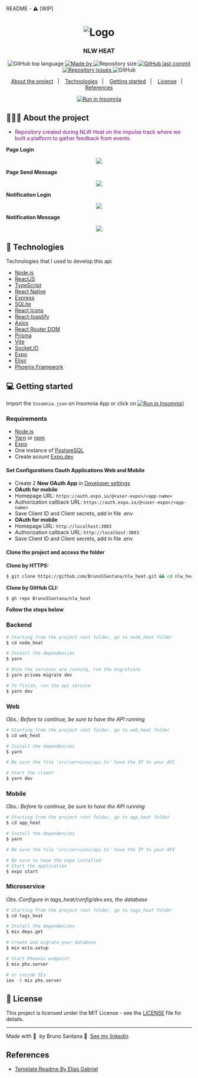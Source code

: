 README - ⚠️ [WIP]
<h1 align="center">
	<img alt="Logo" src=".github/img/logo.png" />
</h1>

<h3 align="center">
  NLW HEAT
</h3>

<p align="center">
  <img alt="GitHub top language" src="https://img.shields.io/github/languages/top/BrunoSSantana/nlw_heat">

  <a href="https://www.linkedin.com/in/bruno-santanas/">
    <img alt="Made by" src="https://img.shields.io/badge/made%20by-Bruno%20Santana-gree">
  </a>
  
  <img alt="Repository size" src="https://img.shields.io/github/repo-size/BrunoSSantana/nlw_heat">
  
  <a href="https://github.com/BrunoSSantana/nlw_heat/commits/master">
    <img alt="GitHub last commit" src="https://img.shields.io/github/last-commit/BrunoSSantana/nlw_heat">
  </a>
  
  <a href="https://github.com/BrunoSSantana/nlw_heat/issues">
    <img alt="Repository issues" src="https://img.shields.io/github/issues/BrunoSSantana/nlw_heat">
  </a>
  
  <img alt="GitHub" src="https://img.shields.io/github/license/BrunoSSantana/nlw_heat">
</p>

<p align="center">
  <a href="#-about-the-project">About the project</a>&nbsp;&nbsp;&nbsp;|&nbsp;&nbsp;&nbsp;
  <a href="#-technologies">Technologies</a>&nbsp;&nbsp;&nbsp;|&nbsp;&nbsp;&nbsp;
  <a href="#-getting-started">Getting started</a>&nbsp;&nbsp;&nbsp;|&nbsp;&nbsp;&nbsp;
  <a href="#-license">License</a>&nbsp;&nbsp;&nbsp;|&nbsp;&nbsp;&nbsp;
  <a href="#-references">References</a>
</p>

<p id="insomniaButton" align="center">
  <a href="https://insomnia.rest/run/?label=node_heat&uri=https%3A%2F%2Fraw.githubusercontent.com%2FBrunoSSantana%2Fnlw_heat%2Fmaster%2Fdoc.json" target="_blank">
    <img src="https://insomnia.rest/images/run.svg" alt="Run in Insomnia" />
  </a>
</p>

<!-- <img alt="Layout" src=""> -->

## 👨🏻‍💻 About the project

- <p style="color: purple;">Repository created during NLW Heat on the impulse track where we built a platform to gather feedback from events.</p>

**Page Login**

<p align="center">
  <img src=".github/img/web_logout.png" />
</p>

**Page Send Message**

<p align="center">
  <img src=".github/img/web_login.png" />
</p>

**Notification Login**

<p align="center">
  <img src=".github/img/loginNotification.png" />
</p>

**Notification Message**

<p align="center">
  <img src=".github/img/messageNotification.png" />
</p>

## 🚀 Technologies

Technologies that I used to develop this api

- [Node.js](https://nodejs.org/en/)
- [ReactJS](https://reactjs.org/)
- [TypeScript](https://www.typescriptlang.org/)
- [React Native](https://reactnative.dev/)
- [Express](https://expressjs.com/pt-br/)
- [SQLite](https://www.sqlite.org/)
- [React Icons](https://react-icons.netlify.com/#/)
- [React-toastify](https://fkhadra.github.io/react-toastify/introduction)
- [Axios](https://github.com/axios/axios)
- [React Router DOM](https://reacttraining.com/react-router/)
- [Prisma](https://www.prisma.io/)
- [Vite](https://vitejs.dev/)
- [Socket.IO](https://socket.io/)
- [Expo](https://expo.io/)
- [Elixir](https://elixir-lang.org/)
- [Phoenix Framework](https://www.phoenixframework.org/)

## 💻 Getting started

Import the `Insomnia.json` on Insomnia App or click on [![Run in Insomnia}](https://insomnia.rest/images/run.svg)](https://insomnia.rest/run/?label=node_heat&uri=https%3A%2F%2Fraw.githubusercontent.com%2FBrunoSSantana%2Fnlw_heat%2Fmaster%2Fdoc.json)

### Requirements

- [Node.js](https://nodejs.org/en/)
- [Yarn](https://classic.yarnpkg.com/) or [npm](https://www.npmjs.com/)
- [Expo](https://docs.expo.dev/#quick-start)
- One instance of [PostgreSQL](https://www.postgresql.org/)
- Create acount [Expo.dev](https://expo.dev/)

#### Set Configurations Oauth Applications Web and Mobile
- Create 2 **New OAuth App** in [ Developer settings](https://github.com/settings/developers)
 - **OAuth for mobile**
 - Homepage URL: `https://auth.expo.io/@<user-expo>/<app-name>`
 - Authorization callback URL: `https://auth.expo.io/@<user-expo>/<app-name>`
 - Save Client ID and Client secrets, add in file .env
 - **OAuth for mobile**
 - Homepage URL: `http://localhost:3003`
 - Authorization callback URL: `http://localhost:3003`
 - Save Client ID and Client secrets, add in file .env

#### Clone the project and access the folder

**Clone by HTTPS:**

```bash
$ git clone https://github.com/BrunoSSantana/nlw_heat.git && cd nlw_heat
```

**Clone by GitHub CLI:**

```bash
$ gh repo BrunoSSantana/nlw_heat
```

**Follow the steps below**

### Backend

```bash
# Starting from the project root folder, go to node_heat folder
$ cd node_heat

# Install the dependencies
$ yarn

# Once the services are running, run the migrations
$ yarn prisma migrate dev

# To finish, run the api service
$ yarn dev
```
### Web

_Obs.: Before to continue, be sure to have the API running_

```bash
# Starting from the project root folder, go to web_heat folder
$ cd web_heat

# Install the dependencies
$ yarn

# Be sure the file 'src/services/api.ts' have the IP to your API

# Start the client
$ yarn dev
```

### Mobile

_Obs.: Before to continue, be sure to have the API running_

```bash
# Starting from the project root folder, go to app_heat folder
$ cd app_heat

# Install the dependencies
$ yarn

# Be sure the file 'src/services/api.ts' have the IP to your API

# Be sure to have the expo installed
# Start the application
$ expo start
```

### Microservice

*Obs.:Configure in tags_heat/config/dev.exs, the database*

```bash
# Starting from the project root folder, go to tags_heat folder
$ cd tags_heat

# Install the dependencies
$ mix deps.get

# Create and migrate your database
$ mix ecto.setup

# Start Phoenix endpoint
$ mix phx.server

# or inside IEx
iex -S mix phx.server
```

## 📝 License

This project is licensed under the MIT License - see the [LICENSE](LICENSE) file for details.

---

Made with 💜 &nbsp;by Bruno Santana 👋 &nbsp;[See my linkedin](https://www.linkedin.com/in/bruno-santanas/) 

## References
- [Template Readme By Elias Gabriel](https://github.com/EliasGcf/readme-template)
